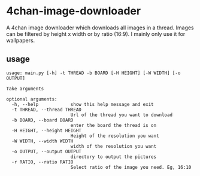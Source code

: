 # 4chan-image-downloader
A 4chan image downloader which downloads all images in a thread. Images can be filtered by height x width or by ratio (16:9). 
I mainly only use it for wallpapers.

## usage
~~~~
usage: main.py [-h] -t THREAD -b BOARD [-H HEIGHT] [-W WIDTH] [-o OUTPUT]

Take arguments

optional arguments:
  -h, --help            show this help message and exit
  -t THREAD, --thread THREAD
                        Url of the thread you want to download
  -b BOARD, --board BOARD
                        enter the board the thread is on
  -H HEIGHT, --height HEIGHT
                        Height of the resolution you want
  -W WIDTH, --width WIDTH
                        width of the resolution you want
  -o OUTPUT, --output OUTPUT
                        directory to output the pictures
  -r RATIO, --ratio RATIO
                        Select ratio of the image you need. Eg, 16:10

~~~~
